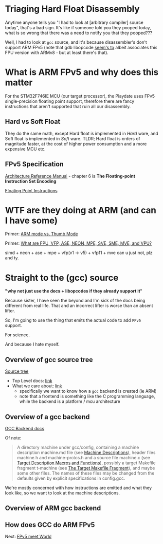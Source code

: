 # Triaging Hard Float Disassembly

Anytime anyone tells you "I had to look at [arbitrary compiler] source today",
that's a bad sign. It's like if someone told you they pooped today, what is
so wrong that there was a need to notify you that they pooped???

Well, I had to look at `gcc` source, and it's because disassembler's don't
support ARM FPv5 (note that gdb libopcode [seem's to](https://github.com/bminor/binutils-gdb/blob/master/opcodes/arm-dis.c#L1237)
albeit associates this FPU version with ARMv8 - but at least there's that).

# What is ARM FPv5 and why does this matter
For the STM32F746IE MCU (our target processor), the Playdate uses FPv5
single-precision floating point support, therefore there are fancy
instructions that aren't supported that ruin all our disassembly.
## Hard vs Soft Float
They do the same math, except Hard float is implemented in _Hard_ ware,
and Soft float is implemented in _Soft_ ware. TLDR; Hard float is orders
of magnitude faster, at the cost of higher power consumption and a more
expensive MCU etc.

## FPv5 Specification

[Architecture Reference Manual](https://developer.arm.com/documentation/ddi0403/latest)
    - chapter 6 is **The Floating-point Instruction Set Encoding**

[Floating Point Instructions](https://developer.arm.com/documentation/dui0646/c/The-Cortex-M7-Instruction-Set/Floating-point-instructions)

# WTF are they doing at ARM (and can I have some)

Primer: [ARM mode vs. Thumb Mode](https://stackoverflow.com/questions/28669905/what-is-the-difference-between-the-arm-thumb-and-thumb-2-instruction-encodings)

Primer: [What are FPU, VFP, ASE, NEON, MPE, SVE, SME, MVE, and VPU?](https://developer.arm.com/documentation/ka005091/1-0/?lang=en)

simd + neon + ase + mpe + vfp(v1 -> v5) + vfp11 + mve can u just not, plz and ty.

# Straight to the (gcc) source
**"why not just use the docs + libopcodes if they already support it"**

Because sister, I have seen the beyond and I'm sick of the docs being different
from real life. That and an incorrect lifter is worse than an absent lifter.

So, I'm going to use the thing that emits the actual code to add `FPv5` support.

For science.

And because I hate myself.

## Overview of gcc source tree



[Source tree](https://github.com/gcc-mirror/gcc)
- Top Level docs: [link](https://gcc.gnu.org/onlinedocs/gccint/Top-Level.html#Top-Level)
- What we care about: [link](https://gcc.gnu.org/onlinedocs/gccint/gcc-Directory.html#gcc-Directory)
    - specifically we want to know how a `gcc` backend is created (ie ARM)
    - note that a frontend is something like the C programming language, while the
    backend is a platform / mcu architecture

## Overview of a gcc backend
[GCC Backend docs](https://gcc.gnu.org/onlinedocs/gccint/Back-End.html#Back-End)

Of note:
>A directory machine under gcc/config, containing a machine description machine.md file (see [Machine Descriptions](https://gcc.gnu.org/onlinedocs/gccint/Machine-Desc.html#Machine-Desc)), header files machine.h and machine-protos.h and a source file machine.c (see [Target Description Macros and Functions](https://gcc.gnu.org/onlinedocs/gccint/Target-Macros.html#Target-Macros)), possibly a target Makefile fragment t-machine (see [The Target Makefile Fragment](https://gcc.gnu.org/onlinedocs/gccint/Target-Fragment.html#Target-Fragment)), and maybe some other files. The names of these files may be changed from the defaults given by explicit specifications in config.gcc.

We're mostly concerned with how instructions are emitted and what they look like, so we want to look at
the machine descriptions.

## Overview of ARM gcc backend


## How does GCC do ARM FPv5


Next: [FPv5 meet World](./FPv5MeetWorld.md)